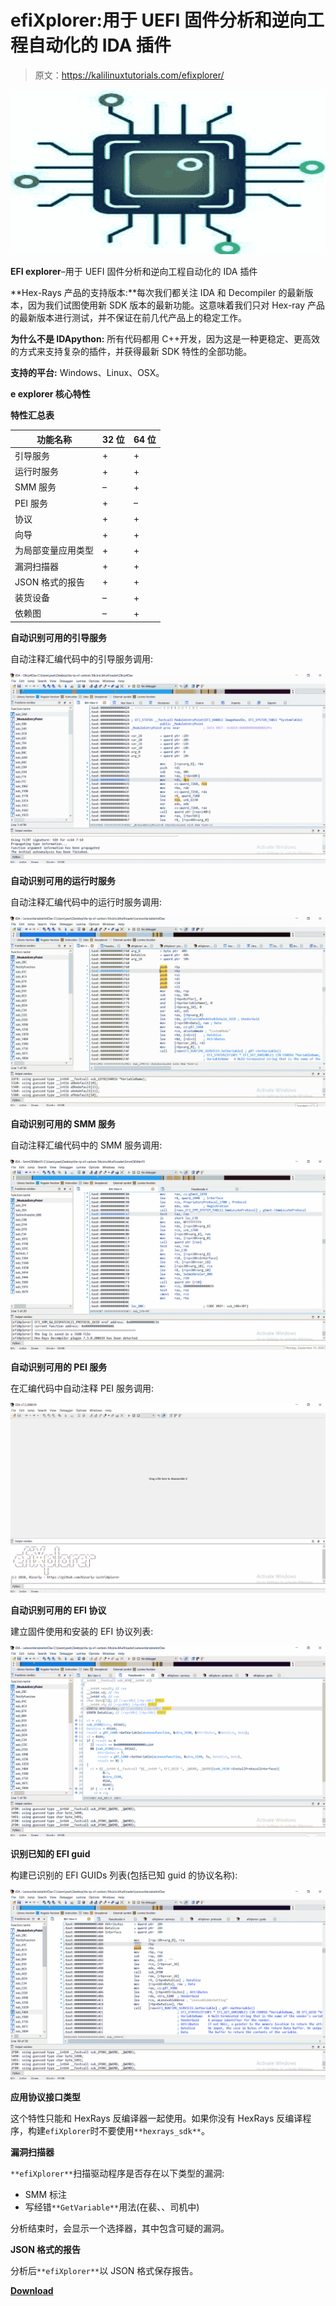 # efiXplorer:用于 UEFI 固件分析和逆向工程自动化的 IDA 插件

> 原文：<https://kalilinuxtutorials.com/efixplorer/>

[![](img/c1d18e3cdf3bf93b0ef375ca53615770.png)](https://1.bp.blogspot.com/-abKQgAT5nns/YV2U8pjudVI/AAAAAAAALCc/mbPToA7_O3028p6D8wuRaQdFdnErUBHqQCLcBGAsYHQ/s728/download%2B%25282%2529.png)

**EFI explorer**–用于 UEFI 固件分析和逆向工程自动化的 IDA 插件

**Hex-Rays 产品的支持版本:**每次我们都关注 IDA 和 Decompiler 的最新版本，因为我们试图使用新 SDK 版本的最新功能。这意味着我们只对 Hex-ray 产品的最新版本进行测试，并不保证在前几代产品上的稳定工作。

**为什么不是 IDApython:** 所有代码都用 C++开发，因为这是一种更稳定、更高效的方式来支持复杂的插件，并获得最新 SDK 特性的全部功能。

**支持的平台:** Windows、Linux、OSX。

**e explorer 核心特性**

**特性汇总表**

| 功能名称 | 32 位 | 64 位 |
| --- | --- | --- |
| 引导服务 | + | + |
| 运行时服务 | + | + |
| SMM 服务 | – | + |
| PEI 服务 | + | – |
| 协议 | + | + |
| 向导 | + | + |
| 为局部变量应用类型 | + | + |
| 漏洞扫描器 | + | + |
| JSON 格式的报告 | + | + |
| 装货设备 | – | + |
| 依赖图 | – | + |

**自动识别可用的引导服务**

自动注释汇编代码中的引导服务调用:

![](img/628f3502f8eca9878bd413cd706fb1b9.png)

**自动识别可用的运行时服务**

自动注释汇编代码中的运行时服务调用:

![](img/27920db58d617cb2d967c0cbd4e75081.png)

**自动识别可用的 SMM 服务**

自动注释汇编代码中的 SMM 服务调用:

![](img/be38d71139868ed0e1dce6d56d309f56.png)

**自动识别可用的 PEI 服务**

在汇编代码中自动注释 PEI 服务调用:

![](img/137421407e7204b577137020fcade6b6.png)

**自动识别可用的 EFI 协议**

建立固件使用和安装的 EFI 协议列表:

![](img/ad26341f0ddcf5e785bf1e62e1b4b29f.png)

**识别已知的 EFI guid**

构建已识别的 EFI GUIDs 列表(包括已知 guid 的协议名称):

![](img/5f6fbc404b65fd4b0af0170257b76a4d.png)

**应用协议接口类型**

这个特性只能和 HexRays 反编译器一起使用。如果你没有 HexRays 反编译程序，构建`efiXplorer`时不要使用`**hexrays_sdk**`。

**漏洞扫描器**

`**efiXplorer**`扫描驱动程序是否存在以下类型的漏洞:

*   SMM 标注
*   写经错`**GetVariable**`用法(在裴、、司机中)

分析结束时，会显示一个选择器，其中包含可疑的漏洞。

**JSON 格式的报告**

分析后`**efiXplorer**`以 JSON 格式保存报告。

[**Download**](https://github.com/binarly-io/efiXplorer/wiki/efiXplorer-features)